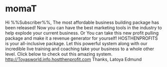 # momaT
Hi %%Subscriber%%,  The most affordable business building package has been released!  Now you can have the best marketing tools in the industry to help explode your current  business. Or You can take this new profit pulling package  and make it a revenue generator for yourself!  HOSTHENPROFITS is your all-inclusive package.  Let this powerful system along with our incredible  live training and coaching take your business to a  whole other level. Click below to check out this amazing system.  http://Toyasworld.info.hostthenprofit.com  Thanks, Latoya Edmund
